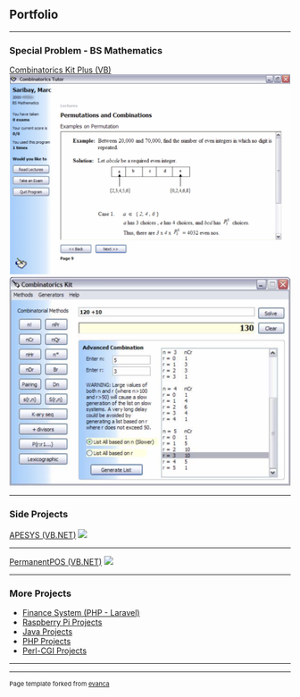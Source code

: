 ## Portfolio

---

### Special Problem - BS Mathematics 

[Combinatorics Kit Plus (VB)](/sample_page)
<img src="images/combinatorics_tutor.png?raw=true"/>
<img src="images/combinatorics_kit.png?raw=true"/>

---

### Side Projects

[APESYS (VB.NET)](/pdf/sample_presentation.pdf)
<img src="images/dummy_thumbnail.jpg?raw=true"/>

---
[PermanentPOS (VB.NET)](http://example.com/)
<img src="images/dummy_thumbnail.jpg?raw=true"/>

---

### More Projects

- [Finance System (PHP - Laravel)](http://example.com/)
- [Raspberry Pi Projects](http://example.com/)
- [Java Projects](http://example.com/)
- [PHP Projects](http://example.com/)
- [Perl-CGI Projects](http://example.com/)

---




---
<p style="font-size:11px">Page template forked from <a href="https://github.com/evanca/quick-portfolio">evanca</a></p>
<!-- Remove above link if you don't want to attibute -->
